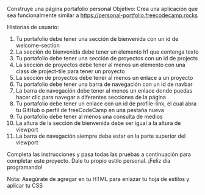 Construye una página portafolio personal
Objetivo: Crea una aplicación que sea funcionalmente similar a https://personal-portfolio.freecodecamp.rocks

Historias de usuario:

1. Tu portafolio debe tener una sección de bienvenida con un id de welcome-section
2. La sección de bienvenida debe tener un elemento h1 que contenga texto
3. Tu portafolio debe tener una sección de proyectos con un id de projects
4. La sección de proyectos debe tener al menos un elemento con una class de project-tile para tener un proyecto
5. La sección de proyectos debe tener al menos un enlace a un proyecto
6. Tu portafolio debe tener una barra de navegación con un id de navbar
7. La barra de navegación debe tener al menos un enlace donde puedas hacer clic para navegar a diferentes secciones de la página
8. Tu portafolio debe tener un enlace con un id de profile-link, el cual abra tu GitHub o perfil de freeCodeCamp en una pestaña nueva
9. Tu portafolio debe tener al menos una consulta de medios
10. La altura de la sección de bienvenida debe ser igual a la altura de viewport
11. La barra de navegación siempre debe estar en la parte superior del viewport

Completa las instrucciones y pasa todas las pruebas a continuación para completar este proyecto. Dale tu propio estilo personal. ¡Feliz día programando!

Nota: Asegúrate de agregar <link rel="stylesheet" href="styles.css"> en tu HTML para enlazar tu hoja de estilos y aplicar tu CSS